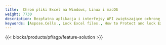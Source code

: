 ```yaml
---
title:  Chroń pliki Excel na Windows, Linux i macOS
weight: 7730
description: Bezpłatna aplikacja i interfejsy API zwiększające ochronę arkuszy kalkulacyjnych XLS, XLSX i ODS
keywords: [Aspose.Cells., Lock Excel files., How to Protect and lock Excel document., Protect Excel files., Encrypt Excel Files]
---
```

{{< blocks/products/pf/agp/feature-solution >}} 

